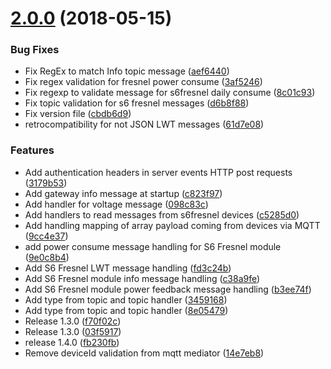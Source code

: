 <a name="2.0.0"></a>
# [2.0.0](https://gitlab.com/SmartSix/s6-gateway-svc/compare/1.0.3...2.0.0) (2018-05-15)


### Bug Fixes

* Fix RegEx to match Info topic message ([aef6440](https://gitlab.com/SmartSix/s6-gateway-svc/commit/aef6440))
* Fix regex validation for fresnel power consume ([3af5246](https://gitlab.com/SmartSix/s6-gateway-svc/commit/3af5246))
* Fix regexp to validate message for s6fresnel daily consume ([8c01c93](https://gitlab.com/SmartSix/s6-gateway-svc/commit/8c01c93))
* Fix topic validation for s6 fresnel messages ([d6b8f88](https://gitlab.com/SmartSix/s6-gateway-svc/commit/d6b8f88))
* Fix version file ([cbdb6d9](https://gitlab.com/SmartSix/s6-gateway-svc/commit/cbdb6d9))
* retrocompatibility for not JSON LWT messages ([61d7e08](https://gitlab.com/SmartSix/s6-gateway-svc/commit/61d7e08))


### Features

* Add authentication headers in server events HTTP post requests ([3179b53](https://gitlab.com/SmartSix/s6-gateway-svc/commit/3179b53))
* Add gateway info message at startup ([c823f97](https://gitlab.com/SmartSix/s6-gateway-svc/commit/c823f97))
* Add handler for voltage message ([098c83c](https://gitlab.com/SmartSix/s6-gateway-svc/commit/098c83c))
* Add handlers to read messages from s6fresnel devices ([c5285d0](https://gitlab.com/SmartSix/s6-gateway-svc/commit/c5285d0))
* Add handling mapping of array payload coming from devices via MQTT ([9cc4e37](https://gitlab.com/SmartSix/s6-gateway-svc/commit/9cc4e37))
* add power consume message handling for S6 Fresnel module ([9e0c8b4](https://gitlab.com/SmartSix/s6-gateway-svc/commit/9e0c8b4))
* Add S6 Fresnel LWT message handling ([fd3c24b](https://gitlab.com/SmartSix/s6-gateway-svc/commit/fd3c24b))
* Add S6 Fresnel module info message handling ([c38a9fe](https://gitlab.com/SmartSix/s6-gateway-svc/commit/c38a9fe))
* Add S6 Fresnel module power feedback message handling ([b3ee74f](https://gitlab.com/SmartSix/s6-gateway-svc/commit/b3ee74f))
* Add type from topic and topic handler ([3459168](https://gitlab.com/SmartSix/s6-gateway-svc/commit/3459168))
* Add type from topic and topic handler ([8e05479](https://gitlab.com/SmartSix/s6-gateway-svc/commit/8e05479))
* Release 1.3.0 ([f70f02c](https://gitlab.com/SmartSix/s6-gateway-svc/commit/f70f02c))
* Release 1.3.0 ([03f5917](https://gitlab.com/SmartSix/s6-gateway-svc/commit/03f5917))
* release 1.4.0 ([fb230fb](https://gitlab.com/SmartSix/s6-gateway-svc/commit/fb230fb))
* Remove deviceId validation from mqtt mediator ([14e7eb8](https://gitlab.com/SmartSix/s6-gateway-svc/commit/14e7eb8))



